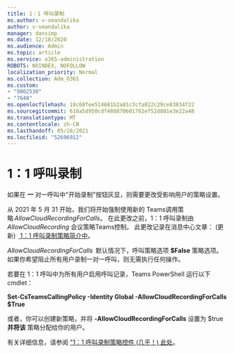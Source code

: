```yaml
---
title: 1：1 呼叫录制
ms.author: v-smandalika
author: v-smandalika
manager: dansimp
ms.date: 12/18/2020
ms.audience: Admin
ms.topic: article
ms.service: o365-administration
ROBOTS: NOINDEX, NOFOLLOW
localization_priority: Normal
ms.collection: Adm_O365
ms.custom:
- "9002530"
- "7648"
ms.openlocfilehash: 18c68fee514681b2a81c3cfa022c29ce83834f22
ms.sourcegitcommit: 610a5d950cdf488870601762ef52d881e3e22a48
ms.translationtype: MT
ms.contentlocale: zh-CN
ms.lasthandoff: 05/28/2021
ms.locfileid: "52696912"
---
```

# <a name="11-call-recording"></a>1：1 呼叫录制

如果在 **一** 对一呼叫中"开始录制"按钮灰显，则需要更改受影响用户的策略设置。   

从 2021 年 5 月 31 开始，我们将开始强制使用新的 Teams调用策略 *AllowCloudRecordingForCalls*。 在此更改之前，1：1 呼叫录制由 *AllowCloudRecording* 会议策略Teams控制。 此更改记录在消息中心文章： (更新)  [ 1：1 呼叫录制策略简介中](https://portal.microsoft.com/Adminportal/Home?ref=MessageCenter/:/messages/MC238796)。  

*AllowCloudRecordingForCalls*  默认情况下，呼叫策略选项 **$False** 策略选项。 如果你希望阻止所有用户录制一对一呼叫，则无需执行任何操作。  

若要在 1：1 呼叫中为所有用户启用呼叫记录，Teams PowerShell 运行以下 cmdlet： 

**Set-CsTeamsCallingPolicy -Identity Global -AllowCloudRecordingForCalls $True** 

或者，你可以创建新策略，并将 **-AllowCloudRecordingForCalls** 设置为 $true **并将该** 策略分配给你的用户。 

有关详细信息，请参阅 ["1：1 呼叫录制策略控件 (几乎！) 此处](https://techcommunity.microsoft.com/t5/microsoft-teams-support/1-1-call-recording-policy-controls-are-almost-here/ba-p/2217668)。

